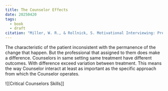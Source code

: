 ```yaml
---
title: The Counselor Effects
date: 20250420
tags:
  - book
  - draft
citation: "Miller, W. R., & Rollnick, S. Motivational Interviewing: Preparing People to Change Addictive Behavior, 2nd ed. New York: Guilford Press, 2002."
---
```

The characteristic of the patient inconsistent with the permanence of the change that happen. But the professional that assigned to them does make a difference. Counselors in same setting same treatment have different outcomes. With difference exceed variation between treatment. This means the way Counselor interact at least as important as the specific approach from which the Counselor operates.

![[Critical Counselors Skills]]